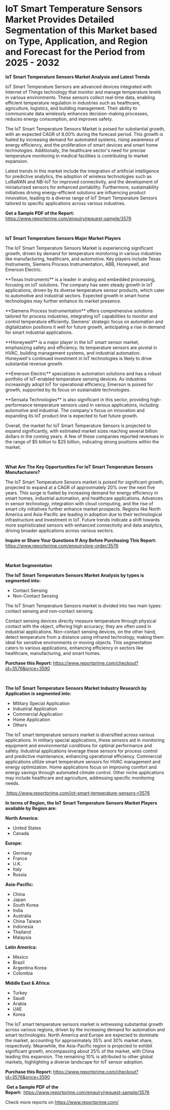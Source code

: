 <p><h1>IoT Smart Temperature Sensors Market Provides Detailed Segmentation of this Market based on Type, Application, and Region and Forecast for the Period from 2025 - 2032</h1></p><p><strong>IoT Smart Temperature Sensors Market Analysis and Latest Trends</strong></p>
<p><p>IoT Smart Temperature Sensors are advanced devices integrated with Internet of Things technology that monitor and manage temperature levels in various environments. These sensors collect real-time data, enabling efficient temperature regulation in industries such as healthcare, agriculture, logistics, and building management. Their ability to communicate data wirelessly enhances decision-making processes, reduces energy consumption, and improves safety.</p><p>The IoT Smart Temperature Sensors Market is poised for substantial growth, with an expected CAGR of 8.00% during the forecast period. This growth is fueled by increasing demand for automated systems, rising awareness of energy efficiency, and the proliferation of smart devices and smart home technologies. Additionally, the healthcare sector's need for precise temperature monitoring in medical facilities is contributing to market expansion.</p><p>Latest trends in this market include the integration of artificial intelligence for predictive analytics, the adoption of wireless technologies such as LoRaWAN and NB-IoT for improved connectivity, and the development of miniaturized sensors for enhanced portability. Furthermore, sustainability initiatives driving energy-efficient solutions are influencing product innovation, leading to a diverse range of IoT Smart Temperature Sensors tailored to specific applications across various industries.</p></p>
<p><strong>Get a Sample PDF of the Report:&nbsp;</strong> <a href="https://www.reportprime.com/enquiry/request-sample/3576?utm_campaign=2273&utm_medium=2&utm_source=Github&utm_content=ia&utm_term=18032025&utm_id=iot-smart-temperature-sensors">https://www.reportprime.com/enquiry/request-sample/3576</a></p>
<p>&nbsp;</p>
<p><strong>IoT Smart Temperature Sensors Major Market Players</strong></p>
<p><p>The IoT Smart Temperature Sensors Market is experiencing significant growth, driven by demand for temperature monitoring in various industries like manufacturing, healthcare, and automotive. Key players include Texas Instruments, Siemens Process Instrumentation, ABB, Honeywell, and Emerson Electric.</p><p>**Texas Instruments** is a leader in analog and embedded processing, focusing on IoT solutions. The company has seen steady growth in IoT applications, driven by its diverse temperature sensor products, which cater to automotive and industrial sectors. Expected growth in smart home technologies may further enhance its market presence.</p><p>**Siemens Process Instrumentation** offers comprehensive solutions tailored for process industries, integrating IoT capabilities to monitor and control temperature efficiently. Siemens' strategic focus on automation and digitalization positions it well for future growth, anticipating a rise in demand for smart industrial applications.</p><p>**Honeywell** is a major player in the IoT smart sensor market, emphasizing safety and efficiency. Its temperature sensors are pivotal in HVAC, building management systems, and industrial automation. Honeywell's continued investment in IoT technologies is likely to drive substantial revenue growth.</p><p>**Emerson Electric** specializes in automation solutions and has a robust portfolio of IoT-enabled temperature sensing devices. As industries increasingly adopt IoT for operational efficiency, Emerson is poised for growth, supported by its focus on sustainable technologies.</p><p>**Sensata Technologies** is also significant in this sector, providing high-performance temperature sensors used in various applications, including automotive and industrial. The company's focus on innovation and expanding its IoT product line is expected to fuel future growth.</p><p>Overall, the market for IoT Smart Temperature Sensors is projected to expand significantly, with estimated market sizes reaching several billion dollars in the coming years. A few of these companies reported revenues in the range of $5 billion to $25 billion, indicating strong positions within the market.</p></p>
<p>&nbsp;</p>
<p><strong>What Are The Key Opportunities For IoT Smart Temperature Sensors Manufacturers?</strong></p>
<p><p>The IoT Smart Temperature Sensors market is poised for significant growth, projected to expand at a CAGR of approximately 20% over the next five years. This surge is fueled by increasing demand for energy efficiency in smart homes, industrial automation, and healthcare applications. Advances in sensor technology, integration with cloud computing, and the rise of smart city initiatives further enhance market prospects. Regions like North America and Asia-Pacific are leading in adoption due to their technological infrastructure and investment in IoT. Future trends indicate a shift towards more sophisticated sensors with enhanced connectivity and data analytics, driving broader applications across various sectors.</p></p>
<p><strong>Inquire or Share Your Questions If Any Before Purchasing This Report:</strong> <a href="https://www.reportprime.com/enquiry/pre-order/3576?utm_campaign=2273&utm_medium=2&utm_source=Github&utm_content=ia&utm_term=18032025&utm_id=iot-smart-temperature-sensors">https://www.reportprime.com/enquiry/pre-order/3576</a></p>
<p>&nbsp;</p>
<p><strong>Market Segmentation</strong></p>
<p><strong>The IoT Smart Temperature Sensors Market Analysis by types is segmented into:</strong></p>
<p><ul><li>Contact Sensing</li><li>Non-Contact Sensing</li></ul></p>
<p><p>The IoT Smart Temperature Sensors market is divided into two main types: contact sensing and non-contact sensing. </p><p>Contact sensing devices directly measure temperature through physical contact with the object, offering high accuracy; they are often used in industrial applications. Non-contact sensing devices, on the other hand, detect temperature from a distance using infrared technology, making them ideal for sensitive environments or moving objects. This segmentation caters to various applications, enhancing efficiency in sectors like healthcare, manufacturing, and smart homes.</p></p>
<p><strong>Purchase this Report:&nbsp;</strong><a href="https://www.reportprime.com/checkout?id=3576&price=3590&utm_campaign=2273&utm_medium=2&utm_source=Github&utm_content=ia&utm_term=18032025&utm_id=iot-smart-temperature-sensors">https://www.reportprime.com/checkout?id=3576&price=3590</a></p>
<p>&nbsp;</p>
<p><strong>The IoT Smart Temperature Sensors Market Industry Research by Application is segmented into:</strong></p>
<p><ul><li>Military Special Application</li><li>Industrial Application</li><li>Commercial Application</li><li>Home Application</li><li>Others</li></ul></p>
<p><p>The IoT smart temperature sensors market is diversified across various applications. In military special applications, these sensors aid in monitoring equipment and environmental conditions for optimal performance and safety. Industrial applications leverage these sensors for process control and predictive maintenance, enhancing operational efficiency. Commercial applications utilize smart temperature sensors for HVAC management and energy optimization. Home applications focus on improving comfort and energy savings through automated climate control. Other niche applications may include healthcare and agriculture, addressing specific monitoring needs.</p></p>
<p><a href="https://www.reportprime.com/iot-smart-temperature-sensors-r3576?utm_campaign=2273&utm_medium=2&utm_source=Github&utm_content=ia&utm_term=18032025&utm_id=iot-smart-temperature-sensors">&nbsp;https://www.reportprime.com/iot-smart-temperature-sensors-r3576</a></p>
<p><strong>In terms of Region, the IoT Smart Temperature Sensors Market Players available by Region are:</strong></p>
<p>
    <p> <strong> North America: </strong>
        <ul>
            <li>United States</li>
            <li>Canada</li>
        </ul>
        </p> 
    <p> <strong> Europe: </strong>
        <ul>
            <li>Germany</li>
            <li>France</li>
            <li>U.K.</li>
            <li>Italy</li>
            <li>Russia</li>
        </ul>
        </p> 
    <p> <strong> Asia-Pacific: </strong>
        <ul>
            <li>China</li>
            <li>Japan</li>
            <li>South Korea</li>
            <li>India</li>
            <li>Australia</li>
            <li>China Taiwan</li>
            <li>Indonesia</li>
            <li>Thailand</li>
            <li>Malaysia</li>
        </ul>
        </p> 
    <p> <strong> Latin America: </strong>
        <ul>
            <li>Mexico</li>
            <li>Brazil</li>
            <li>Argentina Korea</li>
            <li>Colombia</li>
        </ul>
        </p> 
    <p> <strong> Middle East & Africa: </strong>
        <ul>
            <li>Turkey</li>
            <li>Saudi</li>
            <li>Arabia</li>
            <li>UAE</li>
            <li>Korea</li>
        </ul>
    </p>
    </p>
<p><p>The IoT smart temperature sensors market is witnessing substantial growth across various regions, driven by the increasing demand for automation and smart technologies. North America and Europe are expected to dominate the market, accounting for approximately 35% and 30% market share, respectively. Meanwhile, the Asia-Pacific region is projected to exhibit significant growth, encompassing about 25% of the market, with China leading this expansion. The remaining 10% is attributed to other global markets, highlighting a diverse landscape for IoT sensor adoption.</p></p>
<p><strong>Purchase this Report: </strong><a href="https://www.reportprime.com/checkout?id=3576&price=3590&utm_campaign=2273&utm_medium=2&utm_source=Github&utm_content=ia&utm_term=18032025&utm_id=iot-smart-temperature-sensors">https://www.reportprime.com/checkout?id=3576&price=3590</a></p>
<p>&nbsp;<strong>Get a Sample PDF of the Report:&nbsp;&nbsp;</strong><a href="https://www.reportprime.com/enquiry/request-sample/3576?utm_campaign=2273&utm_medium=2&utm_source=Github&utm_content=ia&utm_term=18032025&utm_id=iot-smart-temperature-sensors">https://www.reportprime.com/enquiry/request-sample/3576</a></p>
<p><strong></strong></p>
<p>Check more reports on <a href="https://www.reportprime.com/?utm_campaign=2273&utm_medium=2&utm_source=Github&utm_content=ia&utm_term=18032025&utm_id=iot-smart-temperature-sensors">https://www.reportprime.com/</a></p>